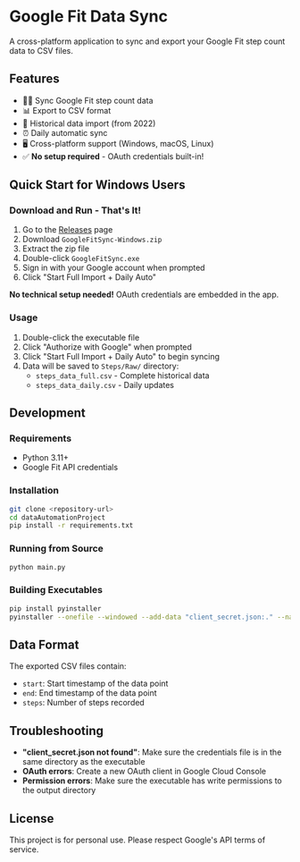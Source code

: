 # Google Fit Data Sync

A cross-platform application to sync and export your Google Fit step count data to CSV files.

## Features

- 🏃‍♂️ Sync Google Fit step count data
- 📊 Export to CSV format
- 🔄 Historical data import (from 2022)
- ⏰ Daily automatic sync
- 🖥️ Cross-platform support (Windows, macOS, Linux)
- ✅ **No setup required** - OAuth credentials built-in!

## Quick Start for Windows Users

### Download and Run - That's It!

1. Go to the [Releases](../../releases) page
2. Download `GoogleFitSync-Windows.zip`
3. Extract the zip file
4. Double-click `GoogleFitSync.exe`
5. Sign in with your Google account when prompted
6. Click "Start Full Import + Daily Auto"

**No technical setup needed!** OAuth credentials are embedded in the app.

### Usage

1. Double-click the executable file
2. Click "Authorize with Google" when prompted
3. Click "Start Full Import + Daily Auto" to begin syncing
4. Data will be saved to `Steps/Raw/` directory:
   - `steps_data_full.csv` - Complete historical data
   - `steps_data_daily.csv` - Daily updates

## Development

### Requirements

- Python 3.11+
- Google Fit API credentials

### Installation

```bash
git clone <repository-url>
cd dataAutomationProject
pip install -r requirements.txt
```

### Running from Source

```bash
python main.py
```

### Building Executables

```bash
pip install pyinstaller
pyinstaller --onefile --windowed --add-data "client_secret.json:." --name "GoogleFitSync" main.py
```

## Data Format

The exported CSV files contain:
- `start`: Start timestamp of the data point
- `end`: End timestamp of the data point  
- `steps`: Number of steps recorded

## Troubleshooting

- **"client_secret.json not found"**: Make sure the credentials file is in the same directory as the executable
- **OAuth errors**: Create a new OAuth client in Google Cloud Console
- **Permission errors**: Make sure the executable has write permissions to the output directory

## License

This project is for personal use. Please respect Google's API terms of service.

